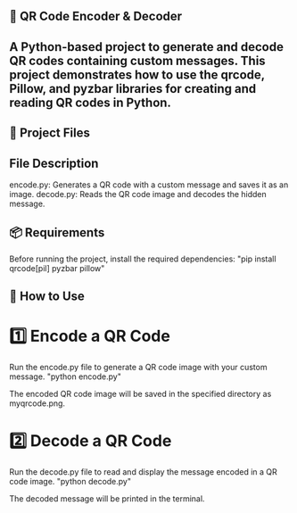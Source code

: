 ## 📱 QR Code Encoder & Decoder
A Python-based project to generate and decode QR codes containing custom messages. This project demonstrates how to use the qrcode, Pillow, and pyzbar libraries for creating and reading QR codes in Python.
---
## 📂 Project Files
File	      Description
---------------------------
encode.py:	Generates a QR code with a custom message and saves it as an image.
decode.py:	Reads the QR code image and decodes the hidden message.

## 📦 Requirements
Before running the project, install the required dependencies:
     "pip install qrcode[pil] pyzbar pillow"

## 🚀 How to Use

# 1️⃣ Encode a QR Code
Run the encode.py file to generate a QR code image with your custom message.
        "python encode.py"
        
The encoded QR code image will be saved in the specified directory as myqrcode.png.

# 2️⃣ Decode a QR Code
Run the decode.py file to read and display the message encoded in a QR code image.
         "python decode.py"
         
The decoded message will be printed in the terminal.

     

